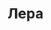 ---
title: "Лера"
description: "Я очень легка в общении, со мной ты забудешь обо всех делах и проблемах. Проведёшь время, получив настоящее удовольствие. Мой досуг это фитнес, отдых в хороших ресторанах Москвы, шопинг."
Price: "От 1000$"
height: "172"
weight: "46"
age: "22"
folder: lera
mainImage: lera.webp
bustSize: "2"
hairColor: "brunet"
visa: "usa"
images:
  - 2.webp
  - 3.webp
  - 4.webp
---